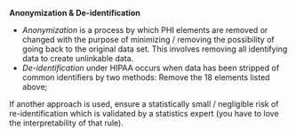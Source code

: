**Anonymization & De-identification**

* *Anonymization* is a process by which PHI elements are removed or changed with the purpose of minimizing / removing the possibility of going back to the original data set. This involves removing all identifying data to create unlinkable data.
* *De-identification* under HIPAA occurs when data has been stripped of common identifiers by two methods:
Remove the 18 elements listed above;

If another approach is used, ensure a statistically small / negligible risk of re-identification which is validated by a statistics expert (you have to love the interpretability of that rule).
